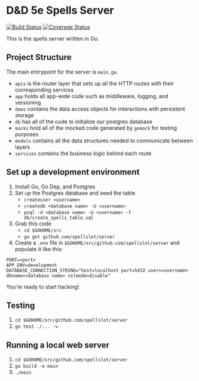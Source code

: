 # D&D 5e Spells Server

[![Build Status](https://travis-ci.org/spellslot/server.svg?branch=master)](https://travis-ci.org/spellslot/server)
[![Coverage Status](https://coveralls.io/repos/github/spellslot/server/badge.svg?branch=master)](https://coveralls.io/github/spellslot/server?branch=master)

This is the spells server written in Go.

## Project Structure

The main entrypoint for the server is `main.go`.

* `apis` is the router layer that sets up all the HTTP routes with their corresponding services
* `app` holds all app-wide code such as middleware, logging, and versioning
* `daos` contains the data access objects for interactions with persistent storage
* `db` has all of the code to initialize our postgres database
* `mocks` hold all of the mocked code generated by `gomock` for testing purposes
* `models` contains all the data structures needed to communicate between layers
* `services` contains the business logic behind each route

## Set up a development environment

1. Install Go, Go Dep, and Postgres
2. Set up the Postgres database and seed the table
    * `createuser <username>`
    * `createdb <database name> -U <username>`
    * `psql -d <database name> -U <username> -f db/create_spells_table.sql`
3. Grab this code
    * `cd $GOHOME/src`
    * `go get github.com/spellslot/server`
4. Create a `.env` file in `$GOHOME/src/github.com/spellslot/server` and populate it like this:

```
PORT=<port>
APP_ENV=development
DATABASE_CONNECTION_STRING="host=localhost port=5432 user=<username> dbname=<database name> sslmode=disable"
```

You're ready to start hacking!

## Testing

1. `cd $GOHOME/src/github.com/spellslot/server`
2. `go test ./... -v`

## Running a local web server

1. `cd $GOHOME/src/github.com/spellslot/server`
2. `go build -o main`
3. `./main`
